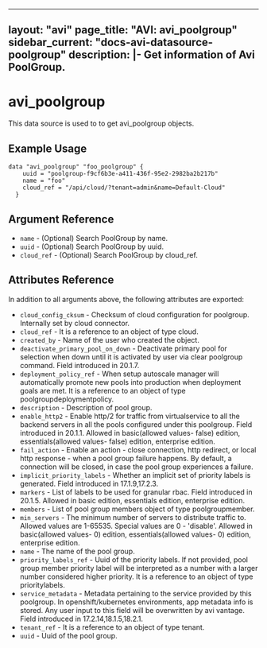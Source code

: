 <!--
    Copyright 2021 VMware, Inc.
    SPDX-License-Identifier: Mozilla Public License 2.0
-->
---
layout: "avi"
page_title: "AVI: avi_poolgroup"
sidebar_current: "docs-avi-datasource-poolgroup"
description: |-
  Get information of Avi PoolGroup.
---

# avi_poolgroup

This data source is used to to get avi_poolgroup objects.

## Example Usage

```hcl
data "avi_poolgroup" "foo_poolgroup" {
    uuid = "poolgroup-f9cf6b3e-a411-436f-95e2-2982ba2b217b"
    name = "foo"
    cloud_ref = "/api/cloud/?tenant=admin&name=Default-Cloud"
  }
```

## Argument Reference

* `name` - (Optional) Search PoolGroup by name.
* `uuid` - (Optional) Search PoolGroup by uuid.
* `cloud_ref` - (Optional) Search PoolGroup by cloud_ref.
  
## Attributes Reference

In addition to all arguments above, the following attributes are exported:

* `cloud_config_cksum` - Checksum of cloud configuration for poolgroup. Internally set by cloud connector.
* `cloud_ref` - It is a reference to an object of type cloud.
* `created_by` - Name of the user who created the object.
* `deactivate_primary_pool_on_down` - Deactivate primary pool for selection when down until it is activated by user via clear poolgroup command. Field introduced in 20.1.7.
* `deployment_policy_ref` - When setup autoscale manager will automatically promote new pools into production when deployment goals are met. It is a reference to an object of type poolgroupdeploymentpolicy.
* `description` - Description of pool group.
* `enable_http2` - Enable http/2 for traffic from virtualservice to all the backend servers in all the pools configured under this poolgroup. Field introduced in 20.1.1. Allowed in basic(allowed values- false) edition, essentials(allowed values- false) edition, enterprise edition.
* `fail_action` - Enable an action - close connection, http redirect, or local http response - when a pool group failure happens. By default, a connection will be closed, in case the pool group experiences a failure.
* `implicit_priority_labels` - Whether an implicit set of priority labels is generated. Field introduced in 17.1.9,17.2.3.
* `markers` - List of labels to be used for granular rbac. Field introduced in 20.1.5. Allowed in basic edition, essentials edition, enterprise edition.
* `members` - List of pool group members object of type poolgroupmember.
* `min_servers` - The minimum number of servers to distribute traffic to. Allowed values are 1-65535. Special values are 0 - 'disable'. Allowed in basic(allowed values- 0) edition, essentials(allowed values- 0) edition, enterprise edition.
* `name` - The name of the pool group.
* `priority_labels_ref` - Uuid of the priority labels. If not provided, pool group member priority label will be interpreted as a number with a larger number considered higher priority. It is a reference to an object of type prioritylabels.
* `service_metadata` - Metadata pertaining to the service provided by this poolgroup. In openshift/kubernetes environments, app metadata info is stored. Any user input to this field will be overwritten by avi vantage. Field introduced in 17.2.14,18.1.5,18.2.1.
* `tenant_ref` - It is a reference to an object of type tenant.
* `uuid` - Uuid of the pool group.

